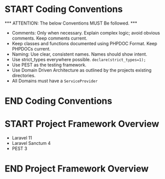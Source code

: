 # START Coding Conventions
*** ATTENTION: The below Conventions MUST Be followed. ***

* Comments: Only when necessary. Explain complex logic; avoid obvious comments. Keep comments current.
* Keep classes and functions documented using PHPDOC Format. Keep PHPDOCs current.
* Naming: Use clear, consistent names. Names should show intent.
* Use strict_types everywhere possible. `declare(strict_types=1);`
* Use PEST as the testing framework.
* Use Domain Driven Architecture as outlined by the projects existing directories.
* All Domains must have a `ServiceProvider`

# END Coding Conventions

# START Project Framework Overview

* Laravel 11
* Laravel Sanctum 4
* PEST 3

# END Project Framework Overview
